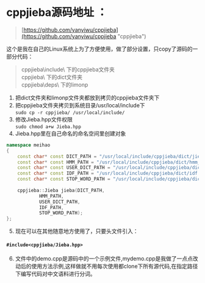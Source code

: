 # cppjieba源码地址 ：
> [https://github.com/yanyiwu/cppjieba](https://github.com/yanyiwu/cppjieba "cppjieba")


这个是我在自己的Linux系统上为了方便使用，做了部分设置，只copy了源码的一部分代码：
>cppjieba\include\ 下的cppjieba文件夹<br>
>cppjieba\ 下的dict文件夹<br>
>cppjieba\deps\ 下的limonp<br>



1. 把dict文件夹和limonp文件夹都放到拷贝的cppjieba文件夹下<br>
2. 把cppjieba文件夹拷贝到系统目录/usr/local/include下<br>
`sudo cp -r cppjieba/ /usr/local/include/`
3. 修改Jieba.hpp文件权限<br>
`sudo chmod a+w Jieba.hpp`
4. Jieba.hpp里在自己命名的命名空间里创建对象<br>
```C++
namespace meihao
{
  	const char* const DICT_PATH = "/usr/local/include/cppjieba/dict/jieba.dict.utf8";
  	const char* const HMM_PATH = "/usr/local/include/cppjieba/dict/hmm_model.utf8";
  	const char* const USER_DICT_PATH = "/usr/local/include/cppjieba/dict/user.dict.utf8";
  	const char* const IDF_PATH = "/usr/local/include/cppjieba/dict/idf.utf8";
  	const char* const STOP_WORD_PATH = "/usr/local/include/cppjieba/dict/stop_words.utf8";
    
  	cppjieba::Jieba jieba(DICT_PATH,
  			HMM_PATH,
  			USER_DICT_PATH,
  			IDF_PATH,
		    STOP_WORD_PATH);
};
```
5. 现在可以在其他随意地方使用了，只要头文件引入：
####   `#include<cppjieba/Jieba.hpp>` ####
6. 文件中的demo.cpp是源码中的一个示例文件,mydemo.cpp是我做了一点点改动后的使用方法示例,这样做就不用每次使用都clone下所有源代码,在指定路径下编写代码对中文语料进行分词。
